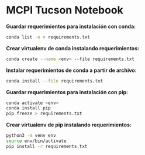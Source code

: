 # MCPI Tucson Notebook

**Guardar requerimientos para instalación con conda:**

```bash
conda list -e > requirements.txt
```

**Crear virtualenv de conda instalando requerimientos:**

```bash
conda create --name <env> --file requirements.txt
```

**Instalar requerimientos de conda a partir de archivo:**

```bash
conda install --file requirements.txt
```

**Guardar requerimientos para instalación con pip:**

```bash
conda activate <env>
conda install pip
pip freeze > requirements.txt
```

**Crear virtualenv de pip instalando requerimientos:**

```bash
python3 -m venv env
source env/bin/activate
pip install -r requirements.txt
```